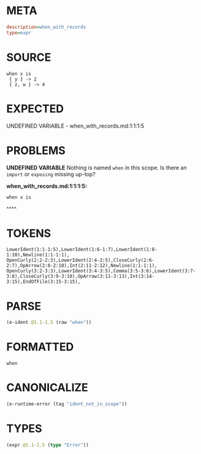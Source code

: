 # META
~~~ini
description=when_with_records
type=expr
~~~
# SOURCE
~~~roc
when x is
 { y } -> 2
 { z, w } -> 4
~~~
# EXPECTED
UNDEFINED VARIABLE - when_with_records.md:1:1:1:5
# PROBLEMS
**UNDEFINED VARIABLE**
Nothing is named `when` in this scope.
Is there an `import` or `exposing` missing up-top?

**when_with_records.md:1:1:1:5:**
```roc
when x is
```
^^^^


# TOKENS
~~~zig
LowerIdent(1:1-1:5),LowerIdent(1:6-1:7),LowerIdent(1:8-1:10),Newline(1:1-1:1),
OpenCurly(2:2-2:3),LowerIdent(2:4-2:5),CloseCurly(2:6-2:7),OpArrow(2:8-2:10),Int(2:11-2:12),Newline(1:1-1:1),
OpenCurly(3:2-3:3),LowerIdent(3:4-3:5),Comma(3:5-3:6),LowerIdent(3:7-3:8),CloseCurly(3:9-3:10),OpArrow(3:11-3:13),Int(3:14-3:15),EndOfFile(3:15-3:15),
~~~
# PARSE
~~~clojure
(e-ident @1.1-1.5 (raw "when"))
~~~
# FORMATTED
~~~roc
when
~~~
# CANONICALIZE
~~~clojure
(e-runtime-error (tag "ident_not_in_scope"))
~~~
# TYPES
~~~clojure
(expr @1.1-1.5 (type "Error"))
~~~
